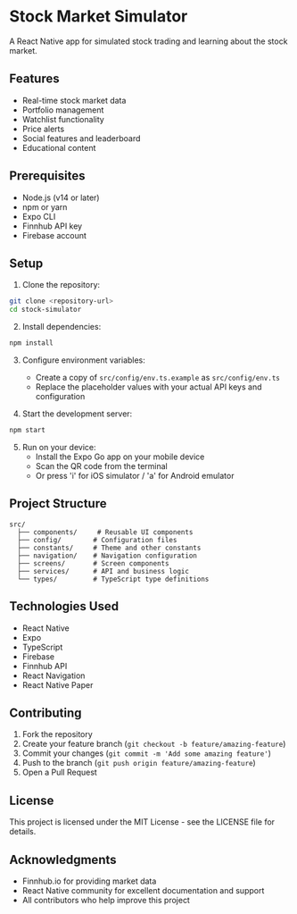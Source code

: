 # Stock Market Simulator

A React Native app for simulated stock trading and learning about the stock market.

## Features

- Real-time stock market data
- Portfolio management
- Watchlist functionality
- Price alerts
- Social features and leaderboard
- Educational content

## Prerequisites

- Node.js (v14 or later)
- npm or yarn
- Expo CLI
- Finnhub API key
- Firebase account

## Setup

1. Clone the repository:
```bash
git clone <repository-url>
cd stock-simulator
```

2. Install dependencies:
```bash
npm install
```

3. Configure environment variables:
   - Create a copy of `src/config/env.ts.example` as `src/config/env.ts`
   - Replace the placeholder values with your actual API keys and configuration

4. Start the development server:
```bash
npm start
```

5. Run on your device:
   - Install the Expo Go app on your mobile device
   - Scan the QR code from the terminal
   - Or press 'i' for iOS simulator / 'a' for Android emulator

## Project Structure

```
src/
  ├── components/     # Reusable UI components
  ├── config/        # Configuration files
  ├── constants/     # Theme and other constants
  ├── navigation/    # Navigation configuration
  ├── screens/       # Screen components
  ├── services/      # API and business logic
  └── types/         # TypeScript type definitions
```

## Technologies Used

- React Native
- Expo
- TypeScript
- Firebase
- Finnhub API
- React Navigation
- React Native Paper

## Contributing

1. Fork the repository
2. Create your feature branch (`git checkout -b feature/amazing-feature`)
3. Commit your changes (`git commit -m 'Add some amazing feature'`)
4. Push to the branch (`git push origin feature/amazing-feature`)
5. Open a Pull Request

## License

This project is licensed under the MIT License - see the LICENSE file for details.

## Acknowledgments

- Finnhub.io for providing market data
- React Native community for excellent documentation and support
- All contributors who help improve this project 